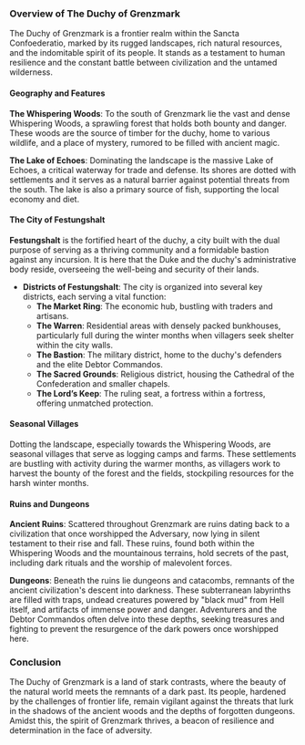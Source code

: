 ### Overview of The Duchy of Grenzmark

The Duchy of Grenzmark is a frontier realm within the Sancta Confoederatio, marked by its rugged landscapes, rich natural resources, and the indomitable spirit of its people. It stands as a testament to human resilience and the constant battle between civilization and the untamed wilderness.

#### Geography and Features

**The Whispering Woods**: To the south of Grenzmark lie the vast and dense Whispering Woods, a sprawling forest that holds both bounty and danger. These woods are the source of timber for the duchy, home to various wildlife, and a place of mystery, rumored to be filled with ancient magic.

**The Lake of Echoes**: Dominating the landscape is the massive Lake of Echoes, a critical waterway for trade and defense. Its shores are dotted with settlements and it serves as a natural barrier against potential threats from the south. The lake is also a primary source of fish, supporting the local economy and diet.

#### The City of Festungshalt

**Festungshalt** is the fortified heart of the duchy, a city built with the dual purpose of serving as a thriving community and a formidable bastion against any incursion. It is here that the Duke and the duchy's administrative body reside, overseeing the well-being and security of their lands.

- **Districts of Festungshalt**: The city is organized into several key districts, each serving a vital function:
    - **The Market Ring**: The economic hub, bustling with traders and artisans.
    - **The Warren**: Residential areas with densely packed bunkhouses, particularly full during the winter months when villagers seek shelter within the city walls.
    - **The Bastion**: The military district, home to the duchy's defenders and the elite Debtor Commandos.
    - **The Sacred Grounds**: Religious district, housing the Cathedral of the Confederation and smaller chapels.
    - **The Lord’s Keep**: The ruling seat, a fortress within a fortress, offering unmatched protection.

#### Seasonal Villages

Dotting the landscape, especially towards the Whispering Woods, are seasonal villages that serve as logging camps and farms. These settlements are bustling with activity during the warmer months, as villagers work to harvest the bounty of the forest and the fields, stockpiling resources for the harsh winter months.

#### Ruins and Dungeons

**Ancient Ruins**: Scattered throughout Grenzmark are ruins dating back to a civilization that once worshipped the Adversary, now lying in silent testament to their rise and fall. These ruins, found both within the Whispering Woods and the mountainous terrains, hold secrets of the past, including dark rituals and the worship of malevolent forces.

**Dungeons**: Beneath the ruins lie dungeons and catacombs, remnants of the ancient civilization's descent into darkness. These subterranean labyrinths are filled with traps, undead creatures powered by "black mud" from Hell itself, and artifacts of immense power and danger. Adventurers and the Debtor Commandos often delve into these depths, seeking treasures and fighting to prevent the resurgence of the dark powers once worshipped here.

### Conclusion

The Duchy of Grenzmark is a land of stark contrasts, where the beauty of the natural world meets the remnants of a dark past. Its people, hardened by the challenges of frontier life, remain vigilant against the threats that lurk in the shadows of the ancient woods and the depths of forgotten dungeons. Amidst this, the spirit of Grenzmark thrives, a beacon of resilience and determination in the face of adversity.